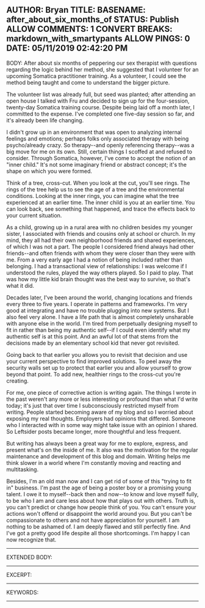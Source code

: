 AUTHOR: Bryan
TITLE: 
BASENAME: after_about_six_months_of
STATUS: Publish
ALLOW COMMENTS: 1
CONVERT BREAKS: markdown_with_smartypants
ALLOW PINGS: 0
DATE: 05/11/2019 02:42:20 PM
-----
BODY:
After about six months of peppering our sex therapist with questions regarding the logic behind her method, she suggested that I volunteer for an upcoming Somatica practitioner training. As a volunteer, I could see the method being taught and come to understand the bigger picture. 

The volunteer list was already full, but seed was planted; after attending an open house I talked with Fru and decided to sign up for the four-session, twenty-day Somatica training course. Despite being laid off a month later, I committed to the expense. I've completed one five-day session so far, and it's already been life changing. 

I didn't grow up in an environment that was open to analyzing internal feelings and emotions; perhaps folks only associated therapy with being psycho/already crazy. So therapy--and openly referencing therapy--was a big move for me on its own. Still, certain things I scoffed at and refused to consider. Through Somatica, however, I've come to accept the notion of an "inner child." It's not some imaginary friend or abstract concept; it's the shape on which you were formed.

Think of a tree, cross-cut. When you look at the cut, you'll see rings. The rings of the tree help us to see the age of a tree and the environmental conditions. Looking at the inner rings, you can imagine what the tree experienced at an earlier time. The inner child is you at an earlier time. You can look back, see something that happened, and trace the effects back to your current situation. 

As a child, growing up in a rural area with no children besides my younger sister, I associated with friends and cousins only at school or church. In my mind, they all had their own neighborhood friends and shared experiences, of which I was not a part. The people I considered friend always had other friends--and often friends with whom they were closer than they were with me. From a very early age I had a notion of being included rather than belonging. I had a transactional view of relationships: I was welcome if I understood the rules, played the way others played. So I paid to play. That was how my little kid brain thought was the best way to survive, so that's what it did. 

Decades later, I've been around the world, changing locations and friends every three to five years. I operate in patterns and frameworks. I'm very good at integrating and have no trouble plugging into new systems. But I also feel very alone. I have a life path that is almost completely unsharable with anyone else in the world. I'm tired from perpetually designing myself to fit in rather than being my authentic self--if I could even identify what my authentic self is at this point. And an awful lot of that stems from the decisions made by an elementary school kid that never got revisited. 

Going back to that earlier you allows you to revisit that decision and use your current perspective to find improved solutions. To peel away the security walls set up to protect that earlier you and allow yourself to grow beyond that point. To add new, healthier rings to the cross-cut you're creating. 

For me, one piece of corrective action is writing again. The things I wrote in the past weren't any more or less interesting or profound than what I'd write today; it's just that over time I subconsciously restricted myself from writing. People started becoming aware of my blog and so I worried about exposing my real thoughts. Employers had opinions that differed. Someone who I interacted with in some way might take issue with an opinion I shared. So Leftsider posts became longer, more thoughtful and less frequent. 

But writing has always been a great way for me to explore, express, and present what's on the inside of me. It also was the motivation for the regular maintenance and development of this blog and domain. Writing helps me think slower in a world where I'm constantly moving and reacting and multitasking. 

Besides, I'm an old man now and I can get rid of some of this "trying to fit in" business. I'm past the age of being a poster boy or a promising young talent. I owe it to myself--back then and now--to know and love myself fully, to be who I am and care less about how that plays out with others. Truth is, you can't predict or change how people think of you. You can't ensure your actions won't offend or disappoint the world around you. But you can't be compassionate to others and not have appreciation for yourself. I am nothing to be ashamed of. I am deeply flawed and still perfectly fine. And I've got a pretty good life despite all those shortcomings. I'm happy I can now recognize that. 

-----
EXTENDED BODY:

-----
EXCERPT:

-----
KEYWORDS:

-----


